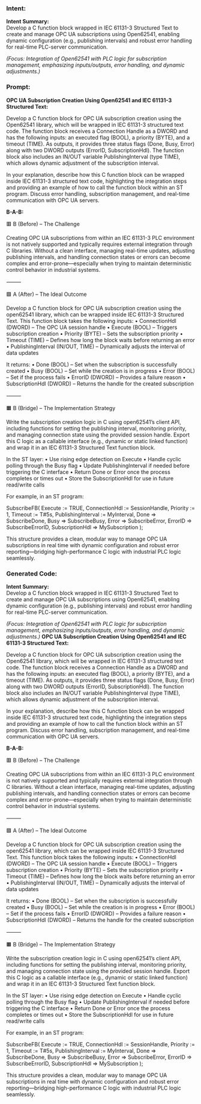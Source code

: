 ### Intent:
**Intent Summary:**  
Develop a C function block wrapped in IEC 61131-3 Structured Text to create and manage OPC UA subscriptions using Open62541, enabling dynamic configuration (e.g., publishing intervals) and robust error handling for real-time PLC-server communication.  

*(Focus: Integration of Open62541 with PLC logic for subscription management, emphasizing inputs/outputs, error handling, and dynamic adjustments.)*

### Prompt:
**OPC UA Subscription Creation Using Open62541 and IEC 61131-3 Structured Text:**

Develop a C function block for OPC UA subscription creation using the Open62541 library, which will be wrapped in IEC 61131-3 structured text code. The function block receives a Connection Handle as a DWORD and has the following inputs: an executed flag (BOOL), a priority (BYTE), and a timeout (TIME). As outputs, it provides three status flags (Done, Busy, Error) along with two DWORD outputs (ErrorID, SubscriptionHdl). The function block also includes an IN/OUT variable PublishingInterval (type TIME), which allows dynamic adjustment of the subscription interval.

In your explanation, describe how this C function block can be wrapped inside IEC 61131-3 structured text code, highlighting the integration steps and providing an example of how to call the function block within an ST program. Discuss error handling, subscription management, and real-time communication with OPC UA servers.

**B-A-B:**

🟥 B (Before) – The Challenge

Creating OPC UA subscriptions from within an IEC 61131-3 PLC environment is not natively supported and typically requires external integration through C libraries. Without a clean interface, managing real-time updates, adjusting publishing intervals, and handling connection states or errors can become complex and error-prone—especially when trying to maintain deterministic control behavior in industrial systems.

⸻

🟩 A (After) – The Ideal Outcome

Develop a C function block for OPC UA subscription creation using the open62541 library, which can be wrapped inside IEC 61131-3 Structured Text. This function block takes the following inputs:
	•	ConnectionHdl (DWORD) – The OPC UA session handle
	•	Execute (BOOL) – Triggers subscription creation
	•	Priority (BYTE) – Sets the subscription priority
	•	Timeout (TIME) – Defines how long the block waits before returning an error
	•	PublishingInterval (IN/OUT, TIME) – Dynamically adjusts the interval of data updates

It returns:
	•	Done (BOOL) – Set when the subscription is successfully created
	•	Busy (BOOL) – Set while the creation is in progress
	•	Error (BOOL) – Set if the process fails
	•	ErrorID (DWORD) – Provides a failure reason
	•	SubscriptionHdl (DWORD) – Returns the handle for the created subscription

⸻

🟧 B (Bridge) – The Implementation Strategy

Write the subscription creation logic in C using open62541’s client API, including functions for setting the publishing interval, monitoring priority, and managing connection state using the provided session handle. Export this C logic as a callable interface (e.g., dynamic or static linked function) and wrap it in an IEC 61131-3 Structured Text function block.

In the ST layer:
	•	Use rising edge detection on Execute
	•	Handle cyclic polling through the Busy flag
	•	Update PublishingInterval if needed before triggering the C interface
	•	Return Done or Error once the process completes or times out
	•	Store the SubscriptionHdl for use in future read/write calls

For example, in an ST program:

SubscribeFB(
    Execute := TRUE,
    ConnectionHdl := SessionHandle,
    Priority := 1,
    Timeout := T#5s,
    PublishingInterval := MyInterval,
    Done => SubscribeDone,
    Busy => SubscribeBusy,
    Error => SubscribeError,
    ErrorID => SubscribeErrorID,
    SubscriptionHdl => MySubscription
);

This structure provides a clean, modular way to manage OPC UA subscriptions in real time with dynamic configuration and robust error reporting—bridging high-performance C logic with industrial PLC logic seamlessly.

### Generated Code:
**Intent Summary:**  
Develop a C function block wrapped in IEC 61131-3 Structured Text to create and manage OPC UA subscriptions using Open62541, enabling dynamic configuration (e.g., publishing intervals) and robust error handling for real-time PLC-server communication.  

*(Focus: Integration of Open62541 with PLC logic for subscription management, emphasizing inputs/outputs, error handling, and dynamic adjustments.)*
**OPC UA Subscription Creation Using Open62541 and IEC 61131-3 Structured Text:**

Develop a C function block for OPC UA subscription creation using the Open62541 library, which will be wrapped in IEC 61131-3 structured text code. The function block receives a Connection Handle as a DWORD and has the following inputs: an executed flag (BOOL), a priority (BYTE), and a timeout (TIME). As outputs, it provides three status flags (Done, Busy, Error) along with two DWORD outputs (ErrorID, SubscriptionHdl). The function block also includes an IN/OUT variable PublishingInterval (type TIME), which allows dynamic adjustment of the subscription interval.

In your explanation, describe how this C function block can be wrapped inside IEC 61131-3 structured text code, highlighting the integration steps and providing an example of how to call the function block within an ST program. Discuss error handling, subscription management, and real-time communication with OPC UA servers.

**B-A-B:**

🟥 B (Before) – The Challenge

Creating OPC UA subscriptions from within an IEC 61131-3 PLC environment is not natively supported and typically requires external integration through C libraries. Without a clean interface, managing real-time updates, adjusting publishing intervals, and handling connection states or errors can become complex and error-prone—especially when trying to maintain deterministic control behavior in industrial systems.

⸻

🟩 A (After) – The Ideal Outcome

Develop a C function block for OPC UA subscription creation using the open62541 library, which can be wrapped inside IEC 61131-3 Structured Text. This function block takes the following inputs:
	•	ConnectionHdl (DWORD) – The OPC UA session handle
	•	Execute (BOOL) – Triggers subscription creation
	•	Priority (BYTE) – Sets the subscription priority
	•	Timeout (TIME) – Defines how long the block waits before returning an error
	•	PublishingInterval (IN/OUT, TIME) – Dynamically adjusts the interval of data updates

It returns:
	•	Done (BOOL) – Set when the subscription is successfully created
	•	Busy (BOOL) – Set while the creation is in progress
	•	Error (BOOL) – Set if the process fails
	•	ErrorID (DWORD) – Provides a failure reason
	•	SubscriptionHdl (DWORD) – Returns the handle for the created subscription

⸻

🟧 B (Bridge) – The Implementation Strategy

Write the subscription creation logic in C using open62541’s client API, including functions for setting the publishing interval, monitoring priority, and managing connection state using the provided session handle. Export this C logic as a callable interface (e.g., dynamic or static linked function) and wrap it in an IEC 61131-3 Structured Text function block.

In the ST layer:
	•	Use rising edge detection on Execute
	•	Handle cyclic polling through the Busy flag
	•	Update PublishingInterval if needed before triggering the C interface
	•	Return Done or Error once the process completes or times out
	•	Store the SubscriptionHdl for use in future read/write calls

For example, in an ST program:

SubscribeFB(
    Execute := TRUE,
    ConnectionHdl := SessionHandle,
    Priority := 1,
    Timeout := T#5s,
    PublishingInterval := MyInterval,
    Done => SubscribeDone,
    Busy => SubscribeBusy,
    Error => SubscribeError,
    ErrorID => SubscribeErrorID,
    SubscriptionHdl => MySubscription
);

This structure provides a clean, modular way to manage OPC UA subscriptions in real time with dynamic configuration and robust error reporting—bridging high-performance C logic with industrial PLC logic seamlessly.
